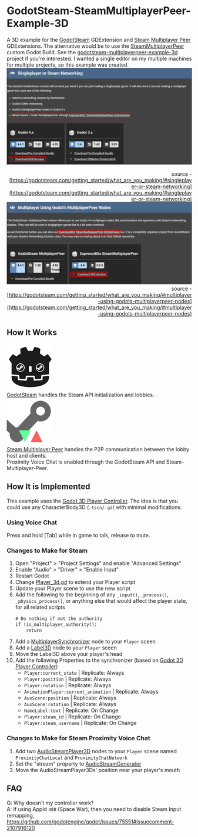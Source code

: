 # GodotSteam-SteamMultiplayerPeer-Example-3D
A 3D example for the [GodotSteam](https://godotsteam.com/) GDExtension and [Steam Multiplayer Peer](https://godotengine.org/asset-library/asset/2258) GDExtensions. The alternative would be to use the [SteamMultiplayerPeer](https://godotsteam.com/getting_started/what_are_you_making/#multiplayer-using-godots-multiplayerpeer-nodes) custom Godot Build. See the [godotsteam-multiplayerpeer-example-3d](https://github.com/kirbycope/godotsteam-multiplayerpeer-example-3d) project if you're interested. I  wanted a single editor on my multiple machines for multiple projects, so this example was created.
![GodotSteam](/docs/01.png "GodotSteam GDExtension")
    <div style="text-align: right">source - [https://godotsteam.com/getting_started/what_are_you_making/#singleplayer-or-steam-networking](https://godotsteam.com/getting_started/what_are_you_making/#singleplayer-or-steam-networking)</div>
![Steam Multiplayer Peer](/docs/02.png "Steam Multiplayer Peer GDExtension")
    <div style="text-align: right">source - [https://godotsteam.com/getting_started/what_are_you_making/#multiplayer-using-godots-multiplayerpeer-nodes](https://godotsteam.com/getting_started/what_are_you_making/#multiplayer-using-godots-multiplayerpeer-nodes)</div>

## How It Works
![GodotSteam](/assets/GodotSteam_icon.png "GodotSteam GDExtension")</br>
[GodotSteam](https://godotsteam.com/) handles the Steam API initialization and lobbies.</br>
![Steam Multiplayer Peer](/assets/SteamMultiplayerPeer_icon.png "[Steam Multiplayer Peer GDExtension")</br>
[Steam Multiplayer Peer](https://godotengine.org/asset-library/asset/2258) handles the P2P communication between the lobby host and clients.</br>
Proximity Voice Chat is enabled through the GodotSteam API and Steam-Multiplayer-Peer.

## How It is Implemented
This example uses the [Godot 3D Player Controller](https://github.com/kirbycope/godot-3d-player-controller). The idea is that you could use any CharacterBody3D (`.tscn/.gd`) with minimal modifications.

### Using Voice Chat
Press and hold [Tab] while in game to talk, release to mute.

### Changes to Make for Steam
1. Open "Project" > "Project Settings" and enable "Advanced Settings"
1. Enable "Audio" > "Driver" > "Enable Input"
1. Restart Godot
1. Change [Player_3d.gd](/scenes/main/player_3d.gd) to extend your Player script
1. Update your Player scene to use the new script
1. Add the following to the beginning of any `_input()`, `_process()`, `_physics_process()`, or anything else that would affect the player state, for all related scripts
    ```
    # Do nothing if not the authority
    if !is_multiplayer_authority():
        return
    ```
1. Add a [MultiplayerSynchronizer](https://docs.godotengine.org/en/4.4/classes/class_multiplayersynchronizer.html) node to your `Player` sceen
1. Add a [Label3D](https://docs.godotengine.org/en/4.4/classes/class_label3d.html) node to your `Player` sceen
1. Move the Label3D above your player's head
1. Add the following Properties to the synchronizer (based on [Godot 3D Player Controller](https://github.com/kirbycope/godot-3d-player-controller))
    - `Player:current_state` | Replicate: Always
    - `Player:position` | Replicate: Always
    - `Player:rotation` | Replicate: Always
    - `AnimationPlayer:current_animation` | Replicate: Always
    - `AuxScene:position` | Replicate: Always
    - `AuxScene:rotation` | Replicate: Always
    - `NameLabel:text` | Replicate: On Change
    - `Player:steam_id` | Replicate: On Change
    - `Player:steam_username` | Replicate: On Change

### Changes to Make for Steam Proximity Voice Chat
1. Add two [AudioStreamPlayer3D](https://docs.godotengine.org/en/4.4/classes/class_audiostreamplayer3d.html) nodes to your `Player` scene named `ProximityChatLocal` and `ProximityChatNetwork`
1. Set the "stream" property to [AudioStreamGenerator](https://docs.godotengine.org/en/4.4/classes/class_audiostreamgenerator.html)
1. Move the AudioStreamPlayer3Ds' position near your player's mouth

## FAQ
Q: Why doesn't my controller work?</br>
A: If using AppId `480` (Space War), then you need to disable Steam Input remapping, https://github.com/godotengine/godot/issues/75551#issuecomment-2107916120
